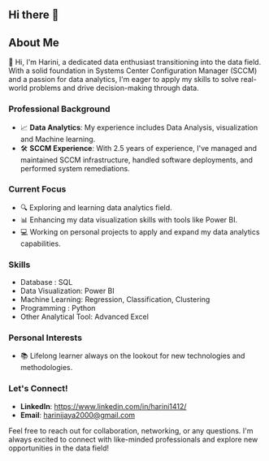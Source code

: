 ## Hi there 👋

## About Me

👋 Hi, I'm Harini, a dedicated data enthusiast transitioning into the data field. With a solid foundation in Systems Center Configuration Manager (SCCM) and a passion for data analytics, I'm eager to apply my skills to solve real-world problems and drive decision-making through data.

### Professional Background
- 📈 **Data Analytics**: My experience includes Data Analysis, visualization and Machine learning.
- 🛠 **SCCM Experience**: With 2.5 years of experience, I've managed and maintained SCCM infrastructure, handled software deployments, and performed system remediations.

### Current Focus
- 🔍 Exploring and learning data analytics field.
- 📊 Enhancing my data visualization skills with tools like Power BI.
- 💻 Working on personal projects to apply and expand my data analytics capabilities.

### Skills

- Database : SQL
- Data Visualization: Power BI
- Machine Learning: Regression, Classification, Clustering
- Programming : Python
- Other Analytical Tool: Advanced Excel

### Personal Interests

- 📚 Lifelong learner always on the lookout for new technologies and methodologies.


### Let's Connect!
- **LinkedIn**: https://www.linkedin.com/in/harini1412/
- **Email**: harinijaya2000@gmail.com

Feel free to reach out for collaboration, networking, or any questions. I'm always excited to connect with like-minded professionals and explore new opportunities in the data field!

